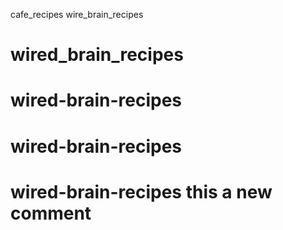 cafe_recipes
wire_brain_recipes
# wired_brain_recipes
# wired-brain-recipes
# wired-brain-recipes
# wired-brain-recipes this a new comment
